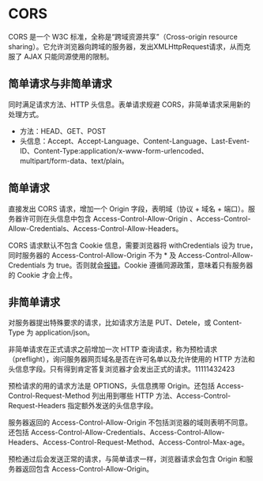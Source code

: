 # CORS

CORS 是一个 W3C 标准，全称是“跨域资源共享”（Cross-origin resource sharing）。它允许浏览器向跨域的服务器，发出XMLHttpRequest请求，从而克服了 AJAX 只能同源使用的限制。

## 简单请求与非简单请求

同时满足请求方法、HTTP 头信息。表单请求规避 CORS，非简单请求采用新的处理方式。

- 方法：HEAD、GET、POST
- 头信息：Accept、Accept-Language、Content-Language、Last-Event-ID、Content-Type:application/x-www-form-urlencoded、multipart/form-data、text/plain。

## 简单请求

直接发出 CORS 请求，增加一个 Origin 字段，表明域（协议 + 域名 + 端口）。服务器许可则在头信息中包含 Access-Control-Allow-Origin 、Access-Control-Allow-Credentials、Access-Control-Allow-Headers。

CORS 请求默认不包含 Cookie 信息，需要浏览器将 withCredentials 设为 true，同时服务器的 Access-Control-Allow-Origin 不为 * 及 Access-Control-Allow-Credentials 为 true。否则就会[报错](https://developer.mozilla.org/zh-CN/docs/Web/HTTP/CORS/Errors)。Cookie 遵循同源政策，意味着只有服务器的 Cookie 才会上传。

## 非简单请求

对服务器提出特殊要求的请求，比如请求方法是 PUT、Detele，或 Content-Type 为 application/json。

非简单请求在正式请求之前增加一次 HTTP 查询请求，称为预检请求（preflight），询问服务器网页域名是否在许可名单以及允许使用的 HTTP 方法和头信息字段。只有得到肯定答复浏览器才会发出正式的请求。11111432423

预检请求的用的请求方法是 OPTIONS，头信息携带 Origin。还包括 Access-Control-Request-Method 列出用到哪些 HTTP 方法、Access-Control-Request-Headers 指定额外发送的头信息字段。

服务器返回的 Access-Control-Allow-Origin 不包括浏览器的域则表明不同意。还包括  Access-Control-Allow-Credentials、Access-Control-Allow-Headers、Access-Control-Request-Method、Access-Control-Max-age。

预检通过后会发送正常的请求，与简单请求一样，浏览器请求会包含 Origin 和服务器返回包含 Access-Control-Allow-Origin。

